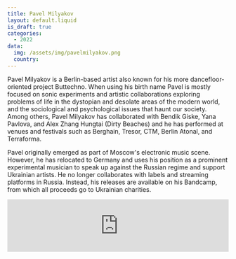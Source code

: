 ```yaml
---
title: Pavel Milyakov
layout: default.liquid
is_draft: true
categories:
  - 2022
data:
  img: /assets/img/pavelmilyakov.png
  country:
---
```


<p>Pavel Milyakov is a Berlin-based artist also known for his more dancefloor-oriented project Buttechno. When using his birth name Pavel is mostly focused on sonic experiments and artistic collaborations exploring problems of life in the dystopian and desolate areas of the modern world, and the sociological and psychological issues that haunt our society.  Among others, Pavel Milyakov has collaborated with Bendik Giske, Yana Pavlova, and Alex Zhang Hungtai (Dirty Beaches) and he has performed at venues and festivals such as Berghain, Tresor, CTM, Berlin Atonal, and Terraforma.</p>

<p>Pavel originally emerged as part of Moscow's electronic music scene. However, he has relocated to Germany and uses his position as a prominent experimental musician to speak up against the Russian regime and support Ukrainian artists. He no longer collaborates with labels and streaming platforms in Russia. Instead, his releases are available on his Bandcamp, from which all proceeds go to Ukrainian charities.
</p>

<iframe style="border: 0; width: 100%; height: 120px;" src="https://bandcamp.com/EmbeddedPlayer/album=3008029723/size=large/bgcol=ffffff/linkcol=0687f5/tracklist=false/artwork=small/transparent=true/" seamless><a href="https://buttechno.bandcamp.com/album/untitled-2022">untitled 2022 by Pavel Milyakov</a></iframe>
